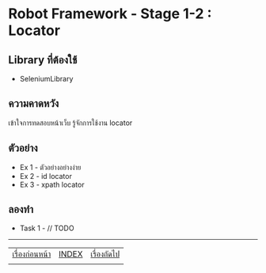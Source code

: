 # Robot Framework - Stage 1-2 : Locator

## Library ที่ต้องใช้

* SeleniumLibrary

## ความคาดหวัง

เข้าใจการทดสอบหน้าเว็บ รู้จักการใช้งาน locator

## ตัวอย่าง

* Ex 1 - ตัวอย่างอย่างง่าย
* Ex 2 - id locator
* Ex 3 - xpath locator

## ลองทำ

* Task 1 - // TODO

---

|   |   |   |
| - | - | - |
| [เรื่องก่อนหน้า](../1-2/README.md) | [INDEX](../README.md) | [เรื่องถัดไป](../1-4/README.md) |
|   |   |   |
